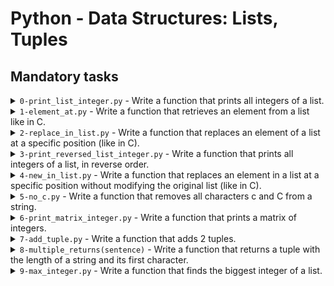 # Python - Data Structures: Lists, Tuples

## Mandatory tasks

<details>
 <summary> <code>0-print_list_integer.py</code> - Write a function that prints all integers of a list.</summary>
 <ul>
  <li>Prototype: <code>def print_list_integer(my_list=[]):</code></li>
  <li>Format: one integer per line. See example</li>
  <li>You are not allowed to import any module</li>
  <li>You can assume that the list only contains integers</li>
  <li>You are not allowed to cast integers into strings</li>
  <li>You have to use <code>str.format()</code> to print integers</li>
 </ul>
</details>

<details>
 <summary> <code>1-element_at.py</code> - Write a function that retrieves an element from a list like in C.</summary>
 <ul>
  <li>Prototype: <code>def element_at(my_list, idx):</code></li>
  <li>If <code>idx</code> is negative, the function should return <code>None</code></li>
  <li>If <code>idx</code> is out of range (> number of elements in <code>my_list</code>), the function should return <code>None</code></li>
  <li>You are not allowed to import any module</li>
  <li>You are not allowed to use <code>try/except</code></li>
 </ul>
</details>

<details>
 <summary> <code>2-replace_in_list.py</code> - Write a function that replaces an element of a list at a specific position (like in C).</summary>
 <ul>
  <li>Prototype: <code>def replace_in_list(my_list, idx, element):</code></li>
  <li>If <code>idx</code> is negative, the function should not modify anything, and returns the original list</li>
  <li>If <code>idx</code> is out of range (> number of elements in <code>my_list</code>), the function should not modify anything, and returns the original list</li>
  <li>You are not allowed to import any module</li>
  <li>You are not allowed to use <code>try/except</code></li>
 </ul>
</details>


<details>
 <summary> <code>3-print_reversed_list_integer.py</code> - Write a function that prints all integers of a list, in reverse order.</summary>
 <ul>
  <li>Prototype: <code>def print_reversed_list_integer(my_list=[]):</code></li>
  <li>Format: one integer per line. See example</li>
  <li>You are not allowed to import any module</li>
  <li>You can assume that the list only contains integers</li>
  <li>You are not allowed to cast integers into strings</li>
  <li>You have to use <code>str.format()</code> to print integers</li>
 </ul>
</details>

<details>
 <summary> <code>4-new_in_list.py</code> - Write a function that replaces an element in a list at a specific position without modifying the original list (like in C).</summary>
 <ul>
  <li>Prototype: <code>def new_in_list(my_list, idx, element):</code></li>
  <li>If <code>idx</code> is negative, the function should return a copy of the original list</li>
  <li>If <code>idx</code> is out of range (> number of elements in <code>my_list</code>), the function should return a copy of the original list</li>
  <li>You are not allowed to import any module</li>
  <li>You are not allowed to use <code>try/except</code></li>
 </ul>
</details>


<details>
 <summary> <code>5-no_c.py</code> - Write a function that removes all characters c and C from a string.</summary>
 <ul>
  <li>Prototype: <code>def no_c(my_string):</code></li>
  <li>The function should return the new string</li>
  <li>You are not allowed to import any module</li>
  <li>You are not allowed to use <code>str.replace()</code></li>
 </ul>
</details>

<details>
 <summary> <code>6-print_matrix_integer.py</code> - Write a function that prints a matrix of integers.</summary>
 <ul>
  <li>Prototype: <code>def print_matrix_integer(matrix=[[]]):</code></li>
  <li>Format: see example</li>
  <li>You are not allowed to import any module</li>
  <li>You can assume that the list only contains integers</li>
  <li>You are not allowed to cast integers into strings</li>
  <li>You have to use <code>str.format()</code> to print integers</li>
 </ul>
</details>

<details>
 <summary> <code>7-add_tuple.py</code> - Write a function that adds 2 tuples.</summary>
 <ul>
  <li>Prototype: <code>def add_tuple(tuple_a=(), tuple_b=()):</code></li>
  <li>Returns a tuple with 2 integers:</li>
  <ul>
   <li>The first element should be the addition of the first element of each argument</li>
   <li>The second element should be the addition of the second element of each argument</li>
  </ul>
  <li>You are not allowed to import any module</li>
  <li>You can assume that the two tuples will only contain integers</li>
  <li>If a tuple is smaller than 2, use the value 0 for each missing integer</li>
  <li>If a tuple is bigger than 2, use only the first 2 integers</li>
 </ul>
</details>

<details>
 <summary> <code>8-multiple_returns(sentence)</code> - Write a function that returns a tuple with the length of a string and its first character.</summary>
 <ul>
  <li>If the sentence is empty, the first character should be equal to None</li>
  <li>You are not allowed to import any module</li>
 </ul>
</details>


<details>
 <summary> <code>9-max_integer.py</code> - Write a function that finds the biggest integer of a list.</summary>
 <ul>
  <li>If the list is empty, return None</li>
  <li>You can assume that the list only contains integers</li>
  <li>You are not allowed to import any module</li>
  <li>You are not allowed to use the builtin <code>max()</code></li>
 </ul>
</details>

